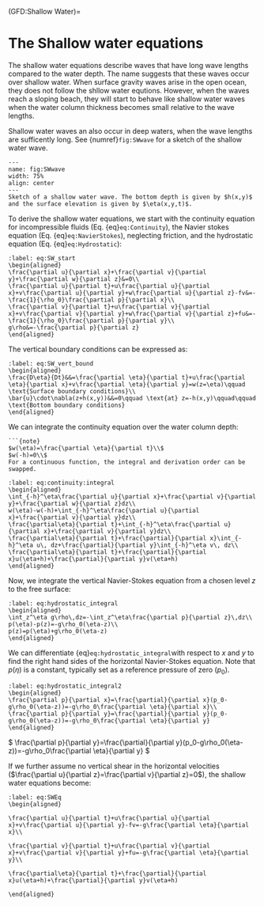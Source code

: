 (GFD:Shallow Water)=
# The Shallow water equations

The shallow water equations describe waves that have long wave lengths compared to the water depth. The name suggests that these waves occur over shallow water. When surface gravity waves arise in the open ocean, they does not follow the shllow water equtions. However, when the waves reach a sloping beach, they will start to behave like shallow water waves when the water column thickness becomes small relative to the wave lengths.

Shallow water waves an also occur in deep waters, when the wave lengths are sufficently long. See {numref}`fig:SWwave` for a sketch of the shallow water wave.

```{figure} ./SWwave.png
---
name: fig:SWwave
width: 75%
align: center
---
Sketch of a shallow water wave. The bottom depth is given by $h(x,y)$ and the surface elevation is given by $\eta(x,y,t)$.
```

To derive the shallow water equations, we start with the continuity equation for incompressible fluids (Eq. {eq}`eq:Continuity`), the Navier stokes equation (Eq. {eq}`eq:NavierStokes`), neglecting friction, and the hydrostatic equation (Eq. {eq}`eq:Hydrostatic`): 

```{math}
:label: eq:SW_start
\begin{aligned}
\frac{\partial u}{\partial x}+\frac{\partial v}{\partial y}+\frac{\partial w}{\partial z}&=0\\
\frac{\partial u}{\partial t}+u\frac{\partial u}{\partial x}+v\frac{\partial u}{\partial y}+w\frac{\partial u}{\partial z}-fv&=-\frac{1}{\rho_0}\frac{\partial p}{\partial x}\\
\frac{\partial v}{\partial t}+u\frac{\partial v}{\partial x}+v\frac{\partial v}{\partial y}+w\frac{\partial v}{\partial z}+fu&=-\frac{1}{\rho_0}\frac{\partial p}{\partial y}\\
g\rho&=-\frac{\partial p}{\partial z}
\end{aligned}
```


The vertical boundary conditions can be expressed as:

```{math}
:label: eq:SW_vert_bound
\begin{aligned}
\frac{D\eta}{Dt}&&=\frac{\partial \eta}{\partial t}+u\frac{\partial \eta}{\partial x}+v\frac{\partial \eta}{\partial y}=w(z=\eta)\qquad \text{Surface boundary conditions}\\
\bar{u}\cdot\nabla(z+h(x,y))&&=0\qquad \text{at} z=-h(x,y)\qquad\qquad \text{Bottom boundary conditions}
\end{aligned}
```

We can integrate the continuity equation over the water column depth:

```{margin}
```{note}
$w(\eta)=\frac{\partial \eta}{\partial t}\\$
$w(-h)=0\\$
For a continuous function, the integral and derivation order can be swapped.

```

```{math}
:label: eq:continuity:integral
\begin{aligned}
\int_{-h}^\eta\frac{\partial u}{\partial x}+\frac{\partial v}{\partial y}+\frac{\partial w}{\partial z}dz\\
w(\eta)-w(-h)+\int_{-h}^\eta\frac{\partial u}{\partial x}+\frac{\partial v}{\partial y}dz\\
\frac{\partial\eta}{\partial t}+\int_{-h}^\eta\frac{\partial u}{\partial x}+\frac{\partial v}{\partial y}dz\\
\frac{\partial\eta}{\partial t}+\frac{\partial}{\partial x}\int_{-h}^\eta u\, dz+\frac{\partial}{\partial y}\int_{-h}^\eta v\, dz\\
\frac{\partial\eta}{\partial t}+\frac{\partial}{\partial x}u(\eta+h)+\frac{\partial}{\partial y}v(\eta+h)
\end{aligned}
```

Now, we integrate the vertical Navier-Stokes equation from a chosen level $z$ to the free surface:

```{math}
:label: eq:hydrostatic_integral
\begin{aligned}
\int_z^\eta g\rho\,dz=-\int_z^\eta\frac{\partial p}{\partial z}\,dz\\
p(\eta)-p(z)=-g\rho_0(\eta-z)\\
p(z)=p(\eta)+g\rho_0(\eta-z)
\end{aligned}
```

We can  differentiate {eq}`eq:hydrostatic_integral`with respect to $x$ and $y$ to find the right hand sides of the horizontal Navier-Stokes equation. Note that $p(\eta)$ is a constant, typically set as a reference pressure of zero ($p_0$).

```{math}
:label: eq:hydrostatic_integral2
\begin{aligned}
\frac{\partial p}{\partial x}=\frac{\partial}{\partial x}(p_0-g\rho_0(\eta-z))=-g\rho_0\frac{\partial \eta}{\partial x}\\
\frac{\partial p}{\partial y}=\frac{\partial}{\partial y}(p_0-g\rho_0(\eta-z))=-g\rho_0\frac{\partial \eta}{\partial y}
\end{aligned}
```

$
\frac{\partial p}{\partial y}=\frac{\partial}{\partial y}(p_0-g\rho_0(\eta-z))=-g\rho_0\frac{\partial \eta}{\partial y}
$

If we further assume no vertical shear in the horizontal velocities ($\frac{\partial u}{\partial z}=\frac{\partial v}{\partial z}=0$), the shallow water equations become:

```{math}
:label: eq:SWEq
\begin{aligned}

\frac{\partial u}{\partial t}+u\frac{\partial u}{\partial x}+v\frac{\partial u}{\partial y}-fv=-g\frac{\partial \eta}{\partial x}\\

\frac{\partial v}{\partial t}+u\frac{\partial v}{\partial x}+v\frac{\partial v}{\partial y}+fu=-g\frac{\partial \eta}{\partial y}\\

\frac{\partial\eta}{\partial t}+\frac{\partial}{\partial x}u(\eta+h)+\frac{\partial}{\partial y}v(\eta+h)

\end{aligned}
```


